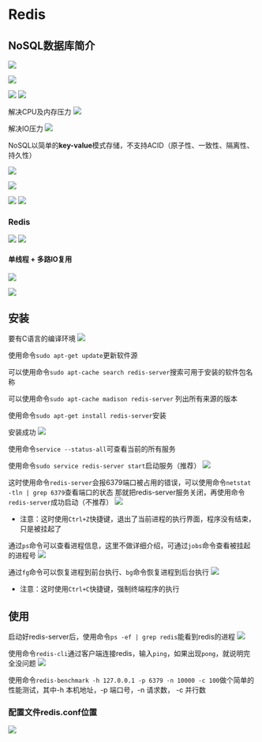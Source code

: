 # Redis

## NoSQL数据库简介

![](resources/2023-01-07-13-52-17.png)

![](resources/2023-01-07-13-52-30.png)

![](resources/2023-01-07-13-52-43.png)
![](resources/2023-01-07-13-52-57.png)

解决CPU及内存压力
![](resources/2023-01-07-13-53-25.png)

解决IO压力
![](resources/2023-01-07-14-48-50.png)

NoSQL以简单的**key-value**模式存储，不支持ACID（原子性、一致性、隔离性、持久性）

![](resources/2023-01-07-14-53-57.png)

![](resources/2023-01-07-14-54-15.png)

![](resources/2023-01-07-14-57-20.png)
![](resources/2023-01-07-14-57-33.png)

### Redis

![](resources/2023-01-07-15-01-43.png)
![](resources/2023-01-07-15-02-02.png)

#### 单线程 + 多路IO复用

![](resources/2023-01-07-16-08-11.png)

![](resources/2023-01-07-16-12-16.png)

## 安装

要有C语言的编译环境
![](resources/2023-01-07-15-05-13.png)

使用命令```sudo apt-get update```更新软件源

可以使用命令```sudo apt-cache search redis-server```搜索可用于安装的软件包名称

可以使用命令```sudo apt-cache madison redis-server```
列出所有来源的版本

使用命令```sudo apt-get install redis-server```安装

安装成功
![](resources/2023-01-07-15-21-46.png)

使用命令```service --status-all```可查看当前的所有服务

使用命令```sudo service redis-server start```启动服务（推荐）
![](resources/2023-01-07-15-27-06.png)

这时使用命令```redis-server```会报6379端口被占用的错误，可以使用命令```netstat -tln | grep 6379```查看端口的状态
那就把redis-server服务关闭，再使用命令```redis-server```成功启动（不推荐）
![](resources/2023-01-07-15-30-18.png)

- 注意：这时使用```Ctrl+Z```快捷键，退出了当前进程的执行界面，程序没有结束，只是被挂起了

通过```ps```命令可以查看进程信息，这里不做详细介绍，可通过```jobs```命令查看被挂起的进程号
![](resources/2023-01-07-15-35-51.png)

通过```fg```命令可以恢复进程到前台执行、```bg```命令恢复进程到后台执行
![](resources/2023-01-07-15-39-10.png)
- 注意：这时使用```Ctrl+C```快捷键，强制终端程序的执行

## 使用

启动好redis-server后，使用命令```ps -ef | grep redis```能看到redis的进程
![](resources/2023-01-07-15-51-48.png)

使用命令```redis-cli```通过客户端连接redis，输入```ping```，如果出现```pong```，就说明完全没问题
![](resources/2023-01-07-15-53-57.png)

使用命令```redis-benchmark -h 127.0.0.1 -p 6379 -n 10000 -c 100```做个简单的性能测试，其中-h 本机地址，-p 端口号，-n 请求数， -c 并行数

### 配置文件redis.conf位置

![](resources/2023-01-07-15-46-43.png)



